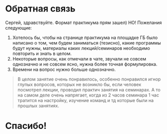 # Обратная связь 
Сергей, здравствуйте. Формат практикума прям зашел) НО! Пожелания следующие:

1. Хотелось бы, чтобы на странице практикума на площадке ГБ было написано о том, чем будем заниматься (тезисно), какие программы будут нужны, материалы каких лекций/семинаров необходимо повторить и знать в целом.
2. Некоторые вопросы, как отмечали в чате, звучали не совсем однозначно и не совсем ясно, нужна более точная формулировка.
3. Времени на вопрос нужно больше однозначно.

>В целом занятие очень понравилось, особенно понравился игнор глупых вопросов, которых не возникло бы, если человек посмотрел лекции, проводил практич занятия на семинарах. А то на самом деле очень напрягает, когда из 2 часов семинара 1 час тратится на настройку, изучение команд и тд которые были на прошлых занятиях.

# Спасибо!
